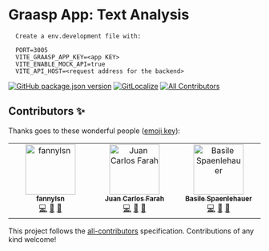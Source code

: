 # Graasp App: Text Analysis

```
  Create a env.development file with:

  PORT=3005
  VITE_GRAASP_APP_KEY=<app KEY>
  VITE_ENABLE_MOCK_API=true
  VITE_API_HOST=<request address for the backend>
```

[![GitHub package.json version](https://img.shields.io/github/package-json/v/graasp/graasp-app-text-analysis?color=green&style=flat-square)](https://github.com/graasp/graasp-app-text-analysis)
[![GitLocalize](https://gitlocalize.com/repo/9343/whole_project/badge.svg)](https://gitlocalize.com/repo/9343?utm_source=badge)
[![All Contributors](https://img.shields.io/badge/all_contributors-2-orange.svg?style=flat-square)](#contributors-)


## Contributors ✨

Thanks goes to these wonderful people ([emoji key](https://allcontributors.org/docs/en/emoji-key)):

<!-- ALL-CONTRIBUTORS-LIST:START - Do not remove or modify this section -->
<!-- prettier-ignore-start -->
<!-- markdownlint-disable -->
<table>
  <tbody>
    <tr>
      <td align="center" valign="top" width="14.28%"><a href="https://github.com/fannylsn"><img src="https://avatars.githubusercontent.com/u/91012518?v=4?s=100" width="100px;" alt="fannylsn"/><br /><sub><b>fannylsn</b></sub></a><br /><a href="https://github.com/graasp/graasp-app-text-analysis/commits?author=fannylsn" title="Code">💻</a> <a href="#ideas-fannylsn" title="Ideas, Planning, & Feedback">🤔</a> <a href="#design-fannylsn" title="Design">🎨</a></td>
      <td align="center" valign="top" width="14.28%"><a href="https://juancarlosfarah.com"><img src="https://avatars.githubusercontent.com/u/1707188?v=4?s=100" width="100px;" alt="Juan Carlos Farah"/><br /><sub><b>Juan Carlos Farah</b></sub></a><br /><a href="https://github.com/graasp/graasp-app-text-analysis/commits?author=juancarlosfarah" title="Code">💻</a> <a href="#ideas-juancarlosfarah" title="Ideas, Planning, & Feedback">🤔</a> <a href="#design-juancarlosfarah" title="Design">🎨</a></td>
      <td align="center" valign="top" width="14.28%"><a href="https://github.com/spaenleh"><img src="https://avatars.githubusercontent.com/u/39373170?v=4?s=100" width="100px;" alt="Basile Spaenlehauer"/><br /><sub><b>Basile Spaenlehauer</b></sub></a><br /><a href="https://github.com/graasp/graasp-app-text-analysis/commits?author=spaenleh" title="Code">💻</a> <a href="#ideas-spaenleh" title="Ideas, Planning, & Feedback">🤔</a> <a href="#design-spaenleh" title="Design">🎨</a></td>
    </tr>
  </tbody>
</table>

<!-- markdownlint-restore -->
<!-- prettier-ignore-end -->

<!-- ALL-CONTRIBUTORS-LIST:END -->

This project follows the [all-contributors](https://github.com/all-contributors/all-contributors) specification. Contributions of any kind welcome!
